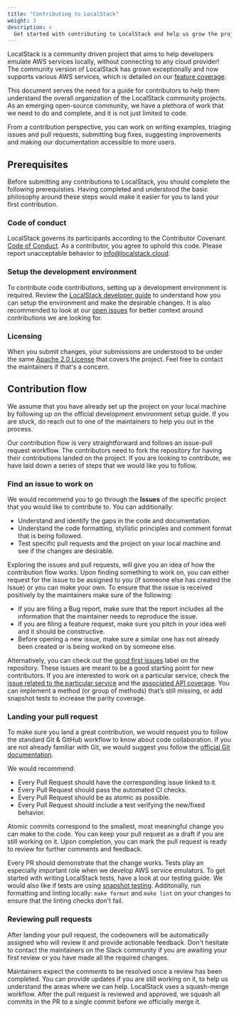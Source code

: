 ```yaml
---
title: "Contributing to LocalStack"
weight: 3
description: >
  Get started with contributing to LocalStack and help us grow the project and the community.
---
```


LocalStack is a community driven project that aims to help developers emulate AWS services locally, without connecting to any cloud provider! The community version of LocalStack has grown exceptionally and now supports various AWS services, which is detailed on our  [feature coverage](https://docs.localstack.cloud/aws/feature-coverage/).

This document serves the need for a guide for contributors to help them understand the overall organization of the LocalStack community projects. As an emerging open-source community, we have a plethora of work that we need to do and complete, and it is not just limited to code.

From a contribution perspective, you can work on writing examples, triaging issues and pull requests, submitting bug fixes, suggesting improvements and making our documentation accessible to more users.

## Prerequisites

Before submitting any contributions to LocalStack, you should complete the following prerequisties. Having completed and understood the basic philosophy around these steps would make it easier for you to land your first contribution.

### Code of conduct

LocalStack governs its participants according to the Contributor Covenant  [Code of Conduct](https://github.com/localstack/.github/blob/main/CODE_OF_CONDUCT.md). As a contributor, you agree to uphold this code. Please report unacceptable behavior to  [info@localstack.cloud](mailto:info@localstack.cloud).

### Setup the development environment

To contribute code contributions, setting up a development environment is required. Review the  [LocalStack developer guide](https://docs.localstack.cloud/developer-guide/)  to understand how you can setup the environment and make the desirable changes. It is also recommended to look at our  [open issues](https://github.com/localstack/localstack/issues)  for better context around contributions we are looking for.

### Licensing

When you submit changes, your submissions are understood to be under the same [Apache 2.0 License](https://github.com/localstack/.github/blob/main/LICENSE)  that covers the project. Feel free to contact the maintainers if that's a concern.

## Contribution flow

We assume that you have already set up the project on your local machine by following up on the official development environment setup guide. If you are stuck, do reach out to one of the maintainers to help you out in the process.

Our contribution flow is very straightforward and follows an issue-pull request workflow. The contributors need to fork the repository for having their contributions landed on the project. If you are looking to contribute, we have laid down a series of steps that we would like you to follow.

### Find an issue to work on

We would recommend you to go through the  **Issues**  of the specific project that you would like to contribute to. You can additionally:

-   Understand and identify the gaps in the code and documentation.
-   Understand the code formatting, stylistic principles and comment format that is being followed.
-   Test specific pull requests and the project on your local machine and see if the changes are desirable.

Exploring the issues and pull requests, will give you an idea of how the contribution flow works. Upon finding something to work on, you can either request for the issue to be assigned to you (if someone else has created the Issue) or you can make your own. To ensure that the issue is received positively by the maintainers make sure of the following:

-   If you are filing a Bug report, make sure that the report includes all the information that the maintainer needs to reproduce the issue.
-   If you are filing a feature request, make sure you pitch in your idea well and it should be constructive.
-   Before opening a new issue, make sure a similar one has not already been created or is being worked on by someone else.

Alternatively, you can check out the [good first issues](https://github.com/localstack/localstack/labels/good%20first%20issue) label on the repository. These issues are meant to be a good starting point for new contributors. If you are interested to work on a particular service, check the [issue related to the particular service](https://github.com/localstack/localstack/labels?q=aws%3A) and the [associated API coverage](https://docs.localstack.cloud/localstack/coverage/). You can implement a method (or group of methods) that’s still missing, or add snapshot tests to increase the parity coverage.

### Landing your pull request

To make sure you land a great contribution, we would request you to follow the standard Git & GitHub workflow to know about code collaboration. If you are not already familiar with Git, we would suggest you follow the  [official Git documentation](https://git-scm.com/doc).

We would recommend:

-   Every Pull Request should have the corresponding issue linked to it.
-   Every Pull Request should pass the automated CI checks.
-   Every Pull Request should be as atomic as possible.
-   Every Pull Request should include a test verifying the new/fixed behavior.

Atomic commits correspond to the smallest, most meaningful change you can make to the code. You can keep your pull request as a draft if you are still working on it. Upon completion, you can mark the pull request is ready to review for further comments and feedback.

Every PR should demonstrate that the change works. Tests play an especially important role when we develop AWS service emulators. To get started with writing LocalStack tests, have a look at our testing guide. We would also like if tests are using [snapshot testing](https://localstack.cloud/blog/2022-08-04-parity-explained/#parity-tests-with-snapshot-testing). Additonally, 
run formatting and linting locally: `make format` and `make lint` on your changes to ensure that the linting checks don't fail.

### Reviewing pull requests

After landing your pull request, the codeowners will be automatically assigned who will review it and provide actionable feedback. Don't hesitate to contact the maintainers on the Slack community if you are awaiting your first review or you have made all the required changes.

Maintainers expect the comments to be resolved once a review has been completed. You can provide updates if you are still working on it, to help us understand the areas where we can help.
LocalStack uses a squash-merge workflow. After the pull request is reviewed and approved, we squash all commits in the PR to a single commit before we officially merge it.
